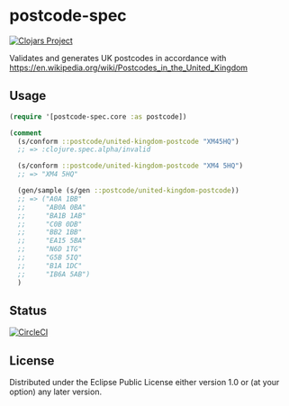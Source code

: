 # postcode-spec
[![Clojars Project](https://img.shields.io/clojars/v/postcode-spec.svg)](https://clojars.org/postcode-spec)

Validates and generates UK postcodes in accordance with https://en.wikipedia.org/wiki/Postcodes_in_the_United_Kingdom

## Usage

``` clojure
(require '[postcode-spec.core :as postcode])

(comment
  (s/conform ::postcode/united-kingdom-postcode "XM45HQ")
  ;; => :clojure.spec.alpha/invalid

  (s/conform ::postcode/united-kingdom-postcode "XM4 5HQ")
  ;; => "XM4 5HQ"

  (gen/sample (s/gen ::postcode/united-kingdom-postcode))
  ;; => ("A0A 1BB"
  ;;     "AB0A 0BA"
  ;;     "BA1B 1AB"
  ;;     "C0B 0DB"
  ;;     "BB2 1BB"
  ;;     "EA15 5BA"
  ;;     "N6D 1TG"
  ;;     "G5B 5IQ"
  ;;     "B1A 1DC"
  ;;     "IB6A 5AB")
  )
```

## Status

[![CircleCI](https://circleci.com/gh/codeasone/postcode-spec/tree/master.svg?style=svg)](https://circleci.com/gh/codeasone/postcode-spec/tree/master)

## License

Distributed under the Eclipse Public License either version 1.0 or (at your option) any later version.
